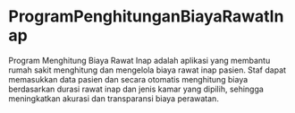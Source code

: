 # ProgramPenghitunganBiayaRawatInap
Program Menghitung Biaya Rawat Inap adalah aplikasi yang membantu rumah sakit menghitung dan mengelola biaya rawat inap pasien. Staf dapat memasukkan data pasien dan secara otomatis menghitung biaya berdasarkan durasi rawat inap dan jenis kamar yang dipilih, sehingga meningkatkan akurasi dan transparansi biaya perawatan.
